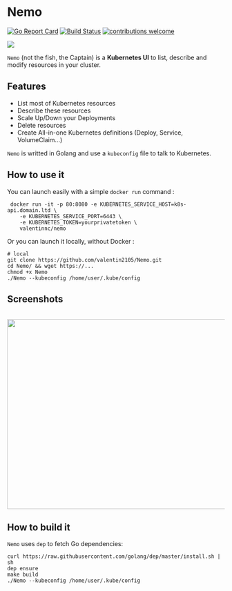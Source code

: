 # Nemo
[![Go Report Card](https://goreportcard.com/badge/github.com/valentin2105/Nemo)](https://goreportcard.com/report/github.com/valentin2105/Nemo)
[![Build Status](https://travis-ci.org/valentin2105/Nemo.svg?branch=master)](https://travis-ci.org/valentin2105/Nemo)
[![contributions welcome](https://img.shields.io/badge/contributions-welcome-brightgreen.svg?style=flat)](https://github.com/dwyl/esta/issues)

<img src="https://i.imgur.com/AuRlZuJ.png">

`Nemo` (not the fish, the Captain) is a **Kubernetes UI** to list, describe and modify resources in your cluster.

## Features
- List most of Kubernetes resources
- Describe these resources
- Scale Up/Down your Deployments
- Delete resources
- Create All-in-one Kubernetes definitions (Deploy, Service, VolumeClaim...)

`Nemo` is writted in Golang and use a `kubeconfig` file to talk to Kubernetes.

## How to use it

You can launch easily with a simple `docker run` command :

```
 docker run -it -p 80:8080 -e KUBERNETES_SERVICE_HOST=k8s-api.domain.ltd \
    -e KUBERNETES_SERVICE_PORT=6443 \
    -e KUBERNETES_TOKEN=yourprivatetoken \
    valentinnc/nemo
```

Or you can launch it locally, without Docker :
```
# local
git clone https://github.com/valentin2105/Nemo.git
cd Nemo/ && wget https://...
chmod +x Nemo
./Nemo --kubeconfig /home/user/.kube/config
```

## Screenshots

<br>
<img src="https://i.imgur.com/Xc5y7Im.png" width="646" height="440">

## How to build it
`Nemo` uses `dep` to fetch Go dependencies:

```
curl https://raw.githubusercontent.com/golang/dep/master/install.sh | sh
dep ensure
make build
./Nemo --kubeconfig /home/user/.kube/config
```
